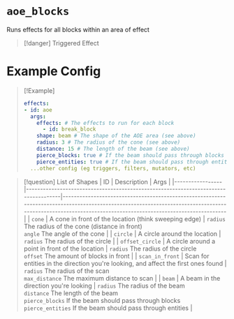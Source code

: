 # `aoe_blocks`

Runs effects for all blocks within an area of effect

> [!danger] Triggered Effect
# Example Config

> [!Example]
> ```yaml
> effects:
> - id: aoe
>   args:
>     effects: # The effects to run for each block
>       - id: break_block
>     shape: beam # The shape of the AOE area (see above)
>     radius: 3 # The radius of the cone (see above)
>     distance: 15 # The length of the beam (see above)
>     pierce_blocks: true # If the beam should pass through blocks (see above)
>     pierce_entities: true # If the beam should pass through entities (see above)
>   ...other config (eg triggers, filters, mutators, etc)
> ```

> [!question] List of Shapes
> | ID              | Description                                                                        | Args                                                                                                                                                                                                     |
> |-----------------|------------------------------------------------------------------------------------|----------------------------------------------------------------------------------------------------------------------------------------------------------------------------------------------------------|
> | `cone`          | A cone in front of the location (think sweeping edge)                              | `radius` The radius of the cone (distance in front) <br /> `angle` The angle of the cone                                                                                                                 |
> | `circle`        | A circle around the location                                                       | `radius` The radius of the circle                                                                                                                                                                        |
> | `offset_circle` | A circle around a point in front of the location                                   | `radius` The radius of the circle <br /> `offset` The amount of blocks in front                                                                                                                          |
> | `scan_in_front` | Scan for entities in the direction you're looking, and affect the first ones found | `radius` The radius of the scan <br /> `max_distance` The maximum distance to scan                                                                                                                       |
> | `beam`          | A beam in the direction you're looking                                             | `radius` The radius of the beam <br /> `distance` The length of the beam <br /> `pierce_blocks` If the beam should pass through blocks <br /> `pierce_entities` If the beam should pass through entities |
> 

